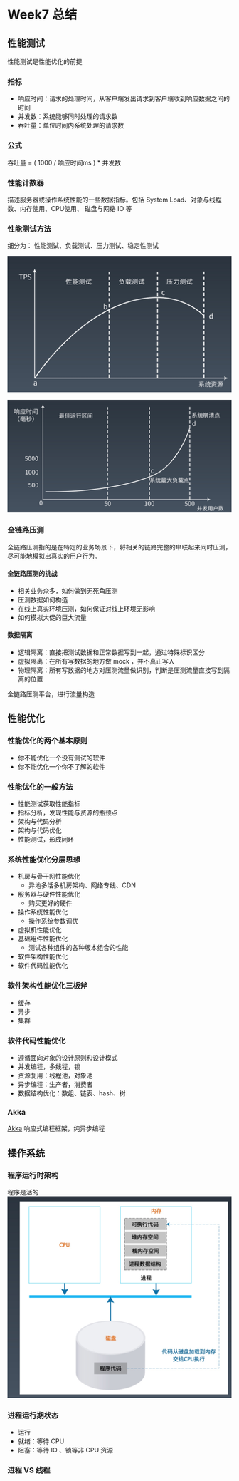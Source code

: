 # Week7 总结
## 性能测试
性能测试是性能优化的前提
### 指标
* 响应时间：请求的处理时间，从客户端发出请求到客户端收到响应数据之间的时间
* 并发数：系统能够同时处理的请求数
* 吞吐量：单位时间内系统处理的请求数

### 公式
吞吐量 = ( 1000 / 响应时间ms ) * 并发数

### 性能计数器
描述服务器或操作系统性能的一些数据指标。包括 System Load、对象与线程数、内存使用、CPU使用、
磁盘与网络 IO 等

### 性能测试方法
细分为： 性能测试、负载测试、压力测试、稳定性测试

![tps](tps.png)

![response_time](response_time.jpg)

### 全链路压测

全链路压测指的是在特定的业务场景下，将相关的链路完整的串联起来同时压测，尽可能地模拟出真实的用户行为。

#### 全链路压测的挑战
* 相关业务众多，如何做到无死角压测
* 压测数据如何构造
* 在线上真实环境压测，如何保证对线上环境无影响
* 如何模拟大促的巨大流量
#### 数据隔离
* 逻辑隔离：直接把测试数据和正常数据写到一起，通过特殊标识区分
* 虚拟隔离：在所有写数据的地方做 mock ，并不真正写入
* 物理隔离：所有写数据的地方对压测流量做识别，判断是压测流量直接写到隔离的位置


全链路压测平台，进行流量构造

## 性能优化
### 性能优化的两个基本原则
* 你不能优化一个没有测试的软件
* 你不能优化一个你不了解的软件
### 性能优化的一般方法
* 性能测试获取性能指标
* 指标分析，发现性能与资源的瓶颈点
* 架构与代码分析
* 架构与代码优化
* 性能测试，形成闭环
### 系统性能优化分层思想
* 机房与骨干网性能优化
    * 异地多活多机房架构、网络专线、CDN
* 服务器与硬件性能优化
    * 购买更好的硬件
* 操作系统性能优化
    * 操作系统参数调优
* 虚拟机性能优化
* 基础组件性能优化
    * 测试各种组件的各种版本组合的性能
* 软件架构性能优化
* 软件代码性能优化
### 软件架构性能优化三板斧
* 缓存
* 异步
* 集群
### 软件代码性能优化
* 遵循面向对象的设计原则和设计模式
* 并发编程，多线程，锁
* 资源复用：线程池，对象池
* 异步编程：生产者，消费者
* 数据结构优化：数组、链表、hash、树
### Akka
[Akka](https://akka.io/docs/)
响应式编程框架，纯异步编程


## 操作系统
### 程序运行时架构
程序是活的
![prog](prog.png)
### 进程运行期状态
* 运行
* 就绪：等待 CPU
* 阻塞：等待 IO 、锁等非 CPU 资源
### 进程 VS 线程

